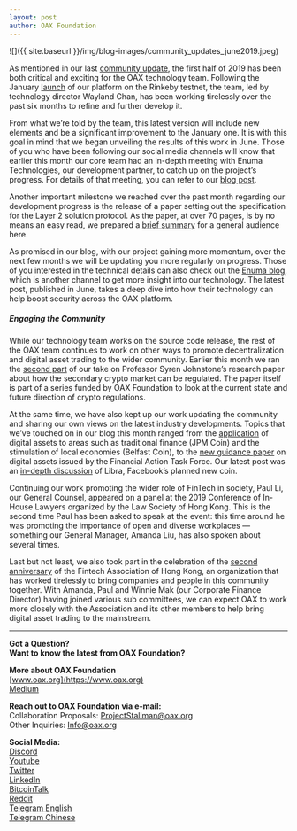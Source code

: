 ```yaml
---
layout: post
author: OAX Foundation
---
```


![]({{ site.baseurl }}/img/blog-images/community_updates_june2019.jpeg)

As mentioned in our last [community update](https://medium.com/@OAX_Foundation/community-updates-may-2019-b33750cccb72), the first half of 2019 has been both critical and exciting for the OAX technology team. Following the January [launch](https://medium.com/@OAX_Foundation/oax-reaches-major-technology-milestone-now-its-time-to-partner-up-20aaee18ddcd) of our platform on the Rinkeby testnet, the team, led by technology director Wayland Chan, has been working tirelessly over the past six months to refine and further develop it.

From what we’re told by the team, this latest version will include new elements and be a significant improvement to the January one. It is with this goal in mind that we began unveiling the results of this work in June. Those of you who have been following our social media channels will know that earlier this month our core team had an in-depth meeting with Enuma Technologies, our development partner, to catch up on the project’s progress. For details of that meeting, you can refer to our [blog post](https://medium.com/@OAX_Foundation/exciting-times-coming-up-15f38847c6e0). 

Another important milestone we reached over the past month regarding our development progress is the release of a paper setting out the specification for the Layer 2 solution protocol. As the paper, at over 70 pages, is by no means an easy read, we prepared a [brief summary](https://medium.com/@OAX_Foundation/new-paper-new-milestone-74ee6e736d5b) for a general audience here.

As promised in our blog, with our project gaining more momentum, over the next few months we will be updating you more regularly on progress. Those of you interested in the technical details can also check out the [Enuma blog](https://blog.enuma.io/), which is another channel to get more insight into our technology. The latest post, published in June, takes a deep dive into how their technology can help boost security across the OAX platform.

##### Engaging the Community
While our technology team works on the source code release, the rest of the OAX team continues to work on other ways to promote decentralization and digital asset trading to the wider community. Earlier this month we ran the [second part](https://medium.com/@OAX_Foundation/regulating-digital-asset-trading-part-ii-96495a4b96ff) of our take on Professor Syren Johnstone’s research paper about how the secondary crypto market can be regulated. The paper itself is part of a series funded by OAX Foundation to look at the current state and future direction of crypto regulations. 

At the same time, we have also kept up our work updating the community and sharing our own views on the latest industry developments. Topics that we’ve touched on in our blog this month ranged from the [application](https://medium.com/@OAX_Foundation/making-a-difference-with-digital-assets-bd669e1d7486) of digital assets to areas such as traditional finance (JPM Coin) and the stimulation of local economies (Belfast Coin), to the [new guidance paper](https://medium.com/@OAX_Foundation/fatf-and-the-g20-what-impact-will-they-really-have-72b2043d175) on digital assets issued by the Financial Action Task Force. Our latest post was an [in-depth discussion](https://medium.com/@OAX_Foundation/libra-the-devil-is-in-the-details-c137c996c589) of Libra, Facebook’s planned new coin.

Continuing our work promoting the wider role of FinTech in society, Paul Li, our General Counsel, appeared on a panel at the 2019 Conference of In-House Lawyers organized by the Law Society of Hong Kong. This is the second time Paul has been asked to speak at the event: this time around he was promoting the importance of open and diverse workplaces — something our General Manager, Amanda Liu, has also spoken about several times.

Last but not least, we also took part in the celebration of the [second anniversary](https://medium.com/@OAX_Foundation/celebrating-fintech-in-hong-kong-b7721bff551e) of the Fintech Association of Hong Kong, an organization that has worked tirelessly to bring companies and people in this community together. With Amanda, Paul and Winnie Mak (our Corporate Finance Director) having joined various sub committees, we can expect OAX to work more closely with the Association and its other members to help bring digital asset trading to the mainstream.

---

**Got a Question?**  
**Want to know the latest from OAX Foundation?**  

**More about OAX Foundation**  
[www.oax.org](https://www.oax.org)  
[Medium](https://medium.com/@OAX_Foundation)  

**Reach out to OAX Foundation via e-mail:**  
Collaboration Proposals: [ProjectStallman@oax.org](mailto:ProjectStallman@oax.org)  
Other Inquiries: [Info@oax.org](mailto:Info@oax.org)  

**Social Media:**  
[Discord](https://discordapp.com/invite/ZH5YHkb)  
[Youtube](https://bit.ly/2Bvsk73)  
[Twitter](https://twitter.com/OAX_Foundation)  
[LinkedIn](https://www.linkedin.com/company/oax-foundation/)  
[BitcoinTalk](http://bitcointalk.org/index.php?topic=1943946)  
[Reddit](https://www.reddit.com/r/OpenANX/)  
[Telegram English](https://t.me/openanxteam)  
[Telegram Chinese](https://t.me/oax_cn)  